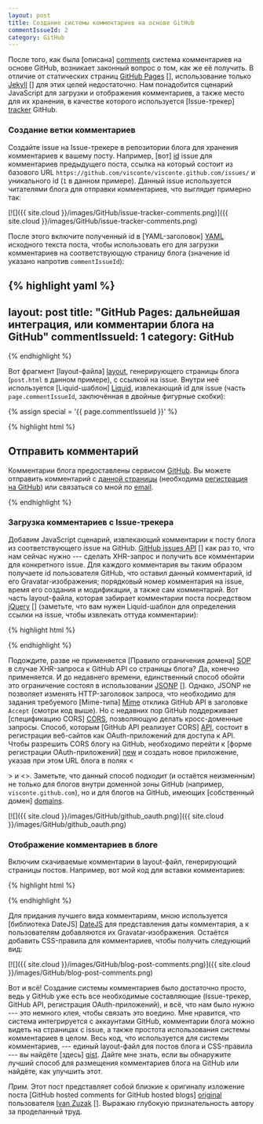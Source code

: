 ```yaml
---
layout: post
title: Создание системы комментариев на основе GitHub
commentIssueId: 2
category: GitHub
---
```


После того, как была [описана] [comments] система комментариев на
основе GitHub, возникает законный вопрос о том, как же её получить. В
отличие от статических страниц [GitHub Pages] [], использование только
[Jekyll] [] для этих целей недостаточно. Нам понадобится сценарий
JavaScript для загрузки и отображения комментариев, а также место для
их хранения, в качестве которого используется [Issue-трекер] [tracker]
GitHub.

[comments]: /GitHub/2011/12/09/github-hosted-comments-features.html
[GitHub Pages]: http://pages.github.com/
[Jekyll]: https://github.com/mojombo/jekyll
[tracker]: https://github.com/blog/411-github-issue-tracker

<!--more-->

### Создание ветки комментариев

Создайте issue на Issue-трекере в репозитории блога для хранения
комментариев к вашему посту. Например, [вот] [id] issue для
комментариев предыдущего поста, ссылка на который состоит из базового
URL `https://github.com/visconte/visconte.github.com/issues/` и
уникального id (`1` в данном примере). Данный issue используется
читателями блога для отправки комментариев, что выглядит примерно так:

[![]({{ site.cloud }}/images/GitHub/issue-tracker-comments.png)]({{ site.cloud }}/images/GitHub/issue-tracker-comments.png)

После этого включите полученный id в [YAML-заголовок] [YAML] исходного
текста поста, чтобы использовать его для загрузки комментариев на
соответствующую страницу блога (значение id указано напротив
`commentIssueId`):

[id]: https://github.com/visconte/visconte.github.com/issues/1
[YAML]: https://github.com/mojombo/jekyll/wiki/YAML-Front-Matter

{% highlight yaml %}
---
layout: post
title: "GitHub Pages: дальнейшая интеграция, или комментарии блога на GitHub"
commentIssueId: 1
category: GitHub
---
{% endhighlight %}

Вот фрагмент [layout-файла] [layout], генерирующего страницы блога
(`post.html` в данном примере), с ссылкой на issue. Внутри неё
используется [Liquid-шаблон] [Liquid], извлекающий id для issue (часть
`page.commentIssueId`, заключённая в двойные фигурные скобки):

[layout]: https://github.com/mojombo/jekyll/wiki/Usage
[Liquid]: https://github.com/mojombo/jekyll/wiki/Liquid-Extensions

{% assign special = '{{ page.commentIssueId }}' %}

{% highlight html %}
<div id="comments">
  <h2>Отправить комментарий</h2>
  <p>
    Комментарии блога предоставлены сервисом
    <a href="https://github.com/">GitHub</a>.
    Вы можете отправить комментарий с
    <a href="https://github.com/visconte/visconte.github.com/issues/{{ special }}#discussion_bucket">данной страницы</a>
    (необходима <a href="https://github.com/signup/free">регистрация на GitHub</a>)
    или связаться со мной по
    <a href="" class="user-email">email</a>.
  </p>
</div>
{% endhighlight %}

### Загрузка комментариев с Issue-трекера

Добавим JavaScript сценарий, извлекающий комментарии к посту блога из
соответствующего issue на GitHub. [GitHub issues API] [] как раз то,
что нам сейчас нужно --- сделать XHR-запрос и получить все комментарии
для конкретного issue. Для каждого комментария вы таким образом
получаете id пользователя GitHub, что оставил данный комментарий, id
его Gravatar-изображения; порядковый номер комментария на issue, время
его создания и модификации, а также сам комментарий. Вот часть
layout-файла, которая забирает комментарии поста посредством [jQuery]
[] (заметьте, что вам нужен Liquid-шаблон для определения ссылки на
issue, чтобы извлекать оттуда комментарии):

[GitHub issues API]: http://developer.github.com/v3/issues/
[jQuery]: http://api.jquery.com/jQuery.ajax/

{% highlight html %}
<script type="text/javascript" src="http://ajax.googleapis.com/ajax/libs/jquery/1/jquery.min.js"></script>

<script type="text/javascript">
$.ajax('https://api.github.com/repos/visconte/visconte.github.com/issues/{{ special }}/comments', {
    dataType: 'json',
    headers: {Accept: 'application/vnd.github.html+json'},
    success: function(comments) {
        loadComments(comments);
    }
})
</script>
{% endhighlight %}

Подождите, разве не применяется [Правило ограничения домена] [SOP] в
случае XHR-запроса к GitHub API со страницы блога? Да, конечно
применяется. И до недавнего времени, единственный способ обойти это
ограничение состоял в использовании [JSONP] []. Однако, JSONP не
позволяет изменять HTTP-заголовок запроса, что необходимо для задания
требуемого [Mime-типа] [Mime] отклика GitHub API в заголовке `Accept`
(смотри код выше). Но с недавних пор GitHub поддерживает
[спецификацию CORS] [CORS], позволяющую делать кросс-доменные запросы.
Способ, которым [GitHub API реализует CORS] [API], состоит в
регистрации веб-сайтов как OAuth-приложений для доступа к API. Чтобы
разрешить CORS блогу на GitHub, необходимо перейти к
[форме регистрации OAuth-приложений] [new] и создать новое приложение,
указав при этом URL блога в полях <<Main URL>> и <<Callback URL>>.
Заметьте, что данный способ подходит (и остаётся неизменным) не только
для блогов внутри доменной зоны GitHub (например,
`visconte.github.com`), но и для блогов на GitHub, имеющих
[собственный домен] [domains].

[SOP]: http://ru.wikipedia.org/wiki/Правило_ограничения_домена
[JSONP]: http://en.wikipedia.org/wiki/JSONP
[Mime]: http://developer.github.com/v3/mime/
[CORS]: http://www.w3.org/TR/cors/
[API]: http://developer.github.com/v3/#cross-origin-resource-sharing
[new]: https://github.com/settings/applications/new
[domains]: http://pages.github.com/#custom_domains

[![]({{ site.cloud }}/images/GitHub/github_oauth.png)]({{ site.cloud }}/images/GitHub/github_oauth.png)

### Отображение комментариев в блоге

Включим скачиваемые комментарии в layout-файл, генерирующий страницы
постов. Например, вот мой код для вставки комментариев:

{% highlight html %}
<script type="text/javascript" src="http://datejs.googlecode.com/svn/trunk/build/date-ru-RU.js"></script>

<script>
function loadComments(comments) {
    for (var i=0; i<comments.length; i++) {
    var cuser = comments[i].user.login;
    var cuserlink = 'https://www.github.com/' + cuser;
    var clink = 'https://github.com/visconte/visconte.github.com/issues/{{ special }}#issuecomment-' + comments[i].id;
    var cbody = comments[i].body_html;
    var cavatarlink = comments[i].user.avatar_url;
    var cdate = Date.parse(comments[i].created_at).toString("MMMM d, yyyy HH:mm");

    $('#comments').append('<div class="comment"><div class="cmeta"><p class="author"><span class="gravatar"><img height="20" width="20" src="' + cavatarlink + '"></span> <strong><a href="' + cuserlink + '">' + cuser + '</a></strong> <a href="' + clink + '">комментирует</a></p><p class="date"><a href="' + clink + '">' + cdate + '</a> <span class="icon"></span></p></div><div class="body">' + cbody + '</div></div>')
    }
};
</script>
{% endhighlight %}

Для придания лучшего вида комментариям, мною используется
[библиотека DateJS] [DateJS] для представления даты комментария, а к
пользователям добавляются их Gravatar-изображения. Остаётся добавить
CSS-правила для комментариев, чтобы получить следующий вид:

[DateJS]: http://www.datejs.com/

[![]({{ site.cloud }}/images/GitHub/blog-post-comments.png)]({{ site.cloud }}/images/GitHub/blog-post-comments.png)

Вот и всё! Создание системы комментариев было достаточно просто, ведь
у GitHub уже есть все необходимые составляющие (Issue-трекер, GitHub
API, регистрация OAuth-приложений), и всё, что нам было нужно --- это
немного клея, чтобы связать это воедино. Мне нравится, что система
интегрируется с аккаунтами GitHub, комментарии блога можно видеть на
страницах с issue, а также простота использования системы комментариев
в целом. Весь код, что используется для системы комментариев, ---
единый layout-файл для постов блога и CSS-правила --- вы найдёте
[здесь] [gist]. Дайте мне знать, если вы обнаружите лучший способ для
размещения комментариев блога на GitHub или найдёте, как улучшить
этот.

[gist]: https://gist.github.com/2595062

*Прим.* Этот пост представляет собой близкие к оригиналу изложение
поста [GitHub hosted comments for GitHub hosted blogs] [original]
пользователя [Ivan Zuzak] []. Выражаю глубокую признательность автору
за проделанный труд.

[original]: http://ivanzuzak.info/2011/02/18/github-hosted-comments-for-github-hosted-blogs.html
[Ivan Zuzak]: http://ivanzuzak.info/

<!-- Local IspellDict: russian -->
